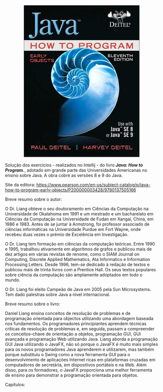 <p align="center">
  <img src="./Capa.png" alt="Texto Alternativo">
</p>


Solução dos exercícios - realizados no Intellij -  do livro ***Java: How to Program.***, adotado em grande parte das Universidades Americanas no ensino sobre Java. A obra cobre as versões 8 e 9 do Java.

Site da editora: https://www.pearson.com/en-us/subject-catalog/p/java-how-to-program-early-objects/P200000003428/9780137505166

Breve resumo sobre o autor:

O Dr. Liang obteve o seu doutoramento em Ciências da Computação na Universidade de Okalahoma em 1991 e um mestrado e um bacharelato em Ciências da Computação na Universidade de Fudan em Xangai, China, em 1986 e 1983. Antes de se juntar à Armstrong, foi professor associado de ciências informáticas na Universidade Purdue em Fort Wayne, onde recebeu duas vezes o prémio de Excelência em Investigação.

O Dr. Liang tem formação em ciências da computação teóricas. Entre 1990 e 1995, trabalhou ativamente em algoritmos de grafos e publicou mais de dez artigos em várias revistas de renome, como o SIAM Journal on Computing, Discrete Applied Mathematics, Ata Informatics e Information Processing Letters. Desde 1996, tem-se dedicado à redação de textos e publicou mais de trinta livros com a Prentice Hall. Os seus textos populares sobre ciência da computação são amplamente adoptados em todo o mundo.

O Dr. Liang foi eleito Campeão de Java em 2005 pela Sun Microsystems. Tem dado palestras sobre Java a nível internacional.

Breve resumo sobre o livro:

Daniel Liang ensina conceitos de resolução de problemas e de programação orientada para objectos utilizando uma abordagem baseada nos fundamentos. Os programadores principiantes aprendem técnicas críticas de resolução de problemas e, em seguida, passam a compreender os conceitos-chave de orientação a objetos, programação GUI, GUI avançada e programação Web utilizando Java. Liang aborda a programação GUI Java utilizando o JavaFX, não só porque o JavaFX é muito mais simples para os novos programadores Java aprenderem e utilizarem, mas também porque substituiu o Swing como a nova ferramenta GUI para o desenvolvimento de aplicações Internet ricas em plataformas cruzadas em computadores de secretária, em dispositivos portáteis e na Web. Além disso, para os formadores, o JavaFX proporciona uma melhor ferramenta de ensino para demonstrar a programação orientada para objetos.

Capítulos:
